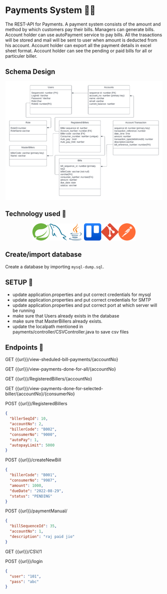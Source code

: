 # Payments System 💸💸

The REST-API for Payments.
A payment system consists of the amount and method by which customers pay their bills. Managers can generate bills. Account holder can use autoPayment service to pay bills. All the trasactions will be stored and mail will be sent to user when amount is deducted from his account. Account holder can export all the payment details in excel sheet format. Account holder can see the pending or paid bills for all or particuler biller. 

## Schema Design 
![Schema](https://github.com/sumitkk12/Payments/blob/master/images/DB%20Design.png)

## Technology used 🚀
<div align="center"><img width="55" src="https://github.com/sumitkk12/Payments/blob/master/images/spring-icon-svgrepo-com.svg"/><img width="55" src="https://github.com/sumitkk12/Payments/blob/master/images/mysql-icon.svg"/><img width="55" src="https://github.com/sumitkk12/Payments/blob/master/images/java-icon.svg"/><img width="55" src="https://github.com/sumitkk12/Payments/blob/master/images/trello-icon.svg"/><img width="55" src="https://github.com/sumitkk12/Payments/blob/master/images/git-icon-logo-svgrepo-com.svg"/><img width="55" src="https://github.com/sumitkk12/Payments/blob/master/images/getpostman-icon.svg"/></div>

## Create/import database

Create a database by importing `mysql-dump.sql`.

## SETUP 🔧
- update application.properties and put correct credentials for mysql
- update application.properties and put correct credentials for SMTP
- update application.properties and put correct port at which server will be running
- make sure that Users already exists in the database
- make sure that MasterBillers already exists.
- update the localpath mentioned in payments/controller/CSVController.java to save csv files

## Endpoints 🔗

GET {{url}}/view-sheduled-bill-payments/{accountNo}

GET {{url}}/view-payments-done-for-all/{accountNo}

GET {{url}}/RegisteredBillers/{accountNo}

GET {{url}}/view-payments-done-for-selected-biller/{accountNo}/{consumerNo}

POST {{url}}/RegisteredBillers
```JSON
{
  "bllerSeqId": 10,
  "accountNo": 2,
  "billerCode": "B002",
  "consumerNo": "9000",
  "autoPay": 1,
  "autopayLimit": 5000
}
```

POST {{url}}/createNewBill
```JSON
{
  "billerCode": "B001",
  "consumerNo": "9987",
  "amount": 1000,
  "dueDate": "2022-08-29",
  "status": "PENDING"
}
```

POST {{url}}/paymentManual/
```JSON
{
  "billSequenceId": 35,
  "accountNo": 1,
  "description": "raj paid jio"
}
```

GET {{url}}/CSV/1

POST {{url}}/login
```JSON
{
  "user": "101",
  "pass": "abc"
}
```

